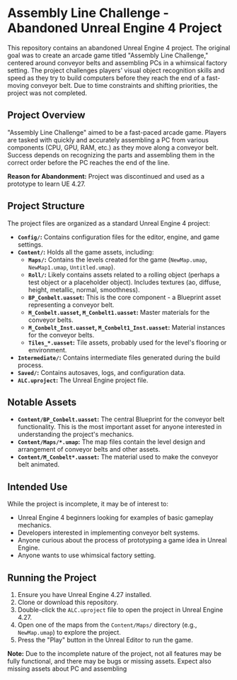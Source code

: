 # Assembly Line Challenge - Abandoned Unreal Engine 4 Project

This repository contains an abandoned Unreal Engine 4 project. The original goal was to create an arcade game titled "Assembly Line Challenge," centered around conveyor belts and assembling PCs in a whimsical factory setting. The project challenges players' visual object recognition skills and speed as they try to build computers before they reach the end of a fast-moving conveyor belt. Due to time constraints and shifting priorities, the project was not completed.

## Project Overview

"Assembly Line Challenge" aimed to be a fast-paced arcade game. Players are tasked with quickly and accurately assembling a PC from various components (CPU, GPU, RAM, etc.) as they move along a conveyor belt. Success depends on recognizing the parts and assembling them in the correct order before the PC reaches the end of the line.

**Reason for Abandonment:** Project was discontinued and used as a prototype to learn UE 4.27.

## Project Structure

The project files are organized as a standard Unreal Engine 4 project:

*   **`Config/`:** Contains configuration files for the editor, engine, and game settings.
*   **`Content/`:** Holds all the game assets, including:
    *   **`Maps/`:** Contains the levels created for the game (`NewMap.umap`, `NewMap1.umap`, `Untitled.umap`).
    *   **`Roll/`:** Likely contains assets related to a rolling object (perhaps a test object or a placeholder object). Includes textures (ao, diffuse, height, metallic, normal, smoothness).
    *   **`BP_Conbelt.uasset`:** This is the core component - a Blueprint asset representing a conveyor belt.
    *   **`M_Conbelt.uasset`, `M_Conbelt1.uasset`:** Master materials for the conveyor belts.
    *   **`M_Conbelt_Inst.uasset`, `M_Conbelt1_Inst.uasset`:** Material instances for the conveyor belts.
    *   **`Tiles_*.uasset`:** Tile assets, probably used for the level's flooring or environment.
*   **`Intermediate/`:** Contains intermediate files generated during the build process.
*   **`Saved/`:**  Contains autosaves, logs, and configuration data.
*   **`ALC.uproject`:** The Unreal Engine project file.

## Notable Assets

*   **`Content/BP_Conbelt.uasset`:** The central Blueprint for the conveyor belt functionality. This is the most important asset for anyone interested in understanding the project's mechanics.
*   **`Content/Maps/*.umap`:** The map files contain the level design and arrangement of conveyor belts and other assets.
*   **`Content/M_Conbelt*.uasset`:** The material used to make the conveyor belt animated.

## Intended Use

While the project is incomplete, it may be of interest to:

*   Unreal Engine 4 beginners looking for examples of basic gameplay mechanics.
*   Developers interested in implementing conveyor belt systems.
*   Anyone curious about the process of prototyping a game idea in Unreal Engine.
*   Anyone wants to use whimsical factory setting.

## Running the Project

1.  Ensure you have Unreal Engine 4.27 installed.
2.  Clone or download this repository.
3.  Double-click the `ALC.uproject` file to open the project in Unreal Engine 4.27.
4.  Open one of the maps from the `Content/Maps/` directory (e.g., `NewMap.umap`) to explore the project.
5.  Press the "Play" button in the Unreal Editor to run the game.

**Note:** Due to the incomplete nature of the project, not all features may be fully functional, and there may be bugs or missing assets. Expect also missing assets about PC and assembling
